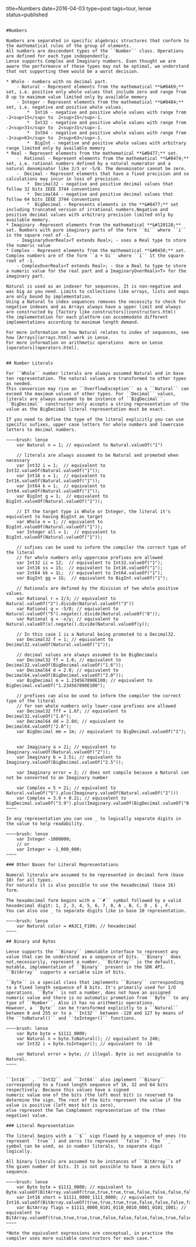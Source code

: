 title=Numbers
date=2016-04-03
type=post
tags=tour, lense
status=published
~~~~~~

#Numbers

Numbers are separated in specific algebraic structures that conform to the mathematical rules of the group of elements.
All numbers are descendent types of the ``Number`` class. Operations are defined for each type independently.
Lense supports Complex and Imaginary numbers. Even thought we are aware the performance of these types may not be optimal, we understand that not supporting them would be a worst decision. 

* Whole - numbers with no decimal part.
	- Natural - Represent elements from the mathematical **&#8469;** set, i.e. positive only whole values that include zero and range from 0 up to maximum value limited only by available memory
	- Integer - Represent elements from the mathematical **&#8484;** set, i.e. negative and positive whole values.
		*  Int16 - negative and positive whole values with range from -2<sup>15</sup> to  2<sup>15</sup>-1. 
		*  Int32 - negative and positive whole values with range from -2<sup>31</sup> to  2<sup>31</sup>-1. 
		*  Int64 - negative and positive whole values with range from -2<sup>63</sup> to  2<sup>63</sup>-1. 
		*  BigInt - negative and positive whole values with arbitrary range limited only by available memory
* Real - Represent elements from the mathematical **&#8477;** set.
	-  Rational - Represent elements from the mathematical **&#8474;** set, i.e. rational numbers defined by a natural numerator and a natural denominator like 2/3 or -5/8. The denominator cannot be zero. 
	-  Decimal - Represent elements that have a fixed precision and so calculations may incur in loss of precision.
		*  Decimal32 - negative and positive decimal values that follow 32 bits IEEE 3744 conventions
		*  Decimal64 - negative and positive decimal values that follow 64 bits IEEE 3744 conventions
		*  BigDecimal - Represents elements in the **&#8477;** set including truncated version of irrational numbers.Negative and positive decimal values with arbitrary precision limited only by available memory.
* Imaginary -Represent elements from the mathematical **&#120128;** set. Numbers with pure imaginary parts of the form ``bi`` where ``i`` is the square root of -1.
	- ImaginaryOverReals<T extends Real>; - uses a Real type to store the numeric value
* Complex - Represent elements from the mathematical **&#8450;** set. Complex numbers are of the form ``a + bi`` where ``i`` it the square root of -1.
	- ComplexOverReals<T extends Real>; - Use a Real to type to store a numeric value for the real part and a ImaginaryOverReals<T> for the imaginary part.

Natural is used as an indexer for sequences. It is non-negative and was big as you need. Limits to collections like arrays, lists and maps are only bound by implementation.
Using a Natural to index sequences removes the necessity to check for negative indexes and as Arrays always have a upper limit and always are constructed by [factory like constructors](constructors.html)
the implementation for each platform can accommodate different implementations according to maximum length demand.

For more information on how Natural relates to index of sequences, see how [Arrays](arrays.html) work in Lense.
For more information on arithmetic operations  more on Lense [operators](operators.html).


## Number Literals 

For ``Whole`` number literals are always assumed Natural and in base ten representation. The natural values are transformed to other types as needed. 
This conversion may rise an ``OverflowException`` as a ``Natural`` can exceed the maximum values of other types. For ``Decimal`` values, literals are always assumed to be instance of ``BigDecimal``. ``BigDecimal`` constructor only accepts a string representation of the value as the BigDecimal literal representation must be exact.

If you need to define the type of the literal explicitly you can use specific sufixes, upper case letters for whole numbers and lowercase letters to decimal numbers.

~~~~brush: lense
	var Natural n = 1; // equivalent to Natural.valueOf("1")
	
	// literals are always assumed to be Natural and promoted when necessary
	var Int32 i = 1;  // equivalent to Int32.valueOf(Natural.valueOf("1"));
	var Int16 s = 1;  // equivalent to Int16.valueOf(Natural.valueOf("1"));
	var Int64 k = 1;  // equivalent to Int64.valueOf(Natural.valueOf("1"));
	var BigInt g = 1;  // equivalent to BigInt.valueOf(Natural.valueOf("1"));
	
	// If the target type is Whole or Integer, the literal it's equivalent to having BigInt as target 
	var Whole n = 1; // equivalent to BigInt.valueOf(Natural.valueOf("1"));
	var Integer all = 1;  // equivalent to BigInt.valueOf(Natural.valueOf("1"));
	
	// sufixes can be used to inform the compiler the correct type of the literal
	// for whole numbers only uppercase prefixes are allowed 
	var Int32 ii = 1Z;  // equivalent to Int32.valueOf("1");
	var Int16 ss = 1S;  // equivalent to Int16.valueOf("1");
	var Int64 kk = 1L;  // equivalent to Int64.valueOf("1");
	var BigInt gg = 1G;  // equivalent to BigInt.valueOf("1");
	
	// Rationals are defined by the division of two whole positive values. 
	var Rational r = 2/3; // equivalent to Natural.valueOf("2").divide(Natural.valueOf("3"))
	var Rational q = -5/8; // equivalent to Natural.valueOf("5").negate().divide(Natural.valueOf("8"));
	var Rational q = -x/y; // equivalent to Natural.valueOf(x).negate().divide(Natural.valueOf(y));
	
	// In this case 1 is a Natural being promoted to a Decimal32.
	var Decimal32 f = 1; // equivalent to Decimal32.valueOf(Natural.valueOf("1"));
	
	// decimal values are always assumed to be BigDecimals
	var Decimal32 ff = 1.6; // equivalent to Decimal32.valueOf(BigDecimal.valueOf("1.6"));
	var Decimal64 d = 2.0; // equivalent to Decimal64.valueOf(BigDecimal.valueOf("2.0"));
	var BigDecimal m = 1.234567890E100; // equivalent to BigDecimal.valueOf("1.234567890E100");

	// prefixes can also be used to inform the compiler the correct type of the literal
	// for non whole numbers only lower-case prefixes are allowed 
	var Decimal32 fff = 1.6f; // equivalent to Decimal32.valueOf("1.6");
	var Decimal64 dd = 2.0d; // equivalent to Decimal64.valueOf("2.0");
	var BigDecimal mm = 1m; // equivalent to BigDecimal.valueOf("1");
	
	
	var Imaginary a = 2i; // equivalent to Imaginary.valueOf(Natural.valueOf("2"));
	var Imaginary b = 2.5i; // equivalent to Imaginary.valueOf(BigDecimal.valueOf("2.5"));
	
	var Imaginary error = 2; // does not compile because a Natural can not be converted to an Imaginary number

	var Complex = 5 + 2i; // equivalent to Natural.valueOf("5").plus(Imaginary.valueOf(Natural.valueOf("2")))
	var Complex = 3.9 + 0.2i; // equivalent to BigDecimal.valueOf("3.9").plus(Imaginary.valueOf(BigDecimal.valueOf("0.2"))
~~~~

In any representation you can use _ to logically separate digits in the value to help readability.

~~~~brush: lense
	var Integer -1000000;
	// or
	var Integer = -1_000_000;
~~~~

### Other Bases for Literal Representations 

Numeral literals are assumed to be represented in decimal form (base 10) for all types.
For naturals it is also possible to use the hexadecimal (base 16) form.

The hexadecimal form begins with a ``#`` symbol followed by a valid hexadecimal digit: 1, 2, 3, 4, 5, 6, 7, 8, A , B, C, D , E , F.
You can also use _ to separate digits like in base 10 representation.

~~~~brush: lense
	var Natural color = #A3C1_F100; // hexadecimal
~~~~

## Binary and Bytes

Lense supports the ``Binary`` immutable interface to represent any value that can be understood as a sequence of bits. ``Binary`` does not,necessarily, represent a number. ``BitArray`` is the default, mutable, implementation of ``Binary`` present in the SDK API. ``BitArray`` supports a variable size of bits.

``Byte`` is a special class that implements ``Binary`` corresponding to a fixed length sequence of 8 bits. It's primarily used for I/O operations. ``Byte`` is not a number, does not have an assigned numeric value and there is no automatic promotion from ``Byte`` to any type of ``Number``. Also it has no arithmetic operations.
However, a ``Byte`` can be transformed explicitly to a ``Natural`` between 0 and 255 or to a ``Int32`` between -128 and 127 by means of the ``toNatural()`` and ``toInteger()`` functions.

~~~~brush: lense
	var Byte byte = $1111_0000; 
	var Natural n = byte.toNatural(); // equivalent to 240;
	var Int32 i = byte.toInteger(); // equivalent to -16
	
	var Natural error = byte; // illegal. Byte is not assignable to Natural.
~~~~


``Int16`` , ``Int32`` and ``Int64`` also implement ``Binary`` corresponding to a fixed length sequence of 16, 32 and 64 bits respectively. Because this values have a signed 
numeric value one of the bits (the left most bit) is reserved to determine the sign. The rest of the bits represent the value if the value is positive (left most bit is zero), 
else represent the Two Complement representation of the (then negative) value.

### Literal Representation

The literal begins with a ``$`` sign flowed by a sequence of ones (to represent ``true``) and zeros (to represent ``false``). The ``_`` symbol can be used, as in number literals, to separate digit logically.

All binary literals are assumed to be instances of ``BitArray``s of the given number of bits. It is not possible to have a zero bits sequence. 

~~~~brush: lense
	var Byte byte = $1111_0000; // equivalent to Byte.valueOf(BitArray.valueOf(true,true,true,true,false,false,false,false));
	var Int16 short = $1111_0000_1111_0000; // equivalent to Int16.valueOf(BitArray.valueOf(true,true,true,true,false,false,false,false,true,true,true,true,false,false,false,false));
	var BitArray flags = $1111_0000_0101_0110_0010_0001_0101_1001; // equivalent to BitArray.valueOf(true,true,true,true,false,false,false,false,true,false,tru,false,true,true,false,false,false,false,false,false,false,false,true,false,true,false,true,true,false,false,true);
~~~~	

*Note the equivalent expressions are conceptual, in practice the compiler uses more suitable constructors for each case.*
